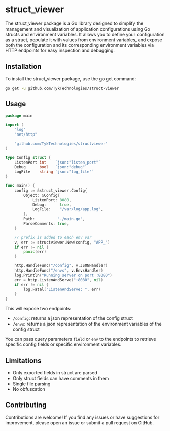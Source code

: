 # struct_viewer

The struct_viewer package is a Go library designed to simplify the management and visualization of application configurations using Go structs and environment variables. It allows you to define your configuration as a struct, populate it with values from environment variables, and expose both the configuration and its corresponding environment variables via HTTP endpoints for easy inspection and debugging.

## Installation

To install the struct_viewer package, use the go get command:

```bash
go get -u github.com/TykTechnologies/struct-viewer
```

## Usage

```go
package main

import (
	"log"
	"net/http"

	"github.com/TykTechnologies/structviewer"
)

type Config struct {
	ListenPort int    `json:"listen_port"`
	Debug      bool   `json:"debug"`
	LogFile    string `json:"log_file"`
}

func main() {
	config := &struct_viewer.Config{
		Object: &Config{
			ListenPort: 8080,
			Debug:      true,
			LogFile:    "/var/log/app.log",
		},
		Path:          "./main.go",
		ParseComments: true,
	}

	// prefix is added to each env var
	v, err := structviewer.New(config, "APP_")
	if err != nil {
		panic(err)
	}

	http.HandleFunc("/config", v.JSONHandler)
	http.HandleFunc("/envs", v.EnvsHandler)
	log.Println("Running server on port :8080")
	err = http.ListenAndServe(":8080", nil)
	if err != nil {
		log.Fatal("ListenAndServe: ", err)
	}
}
```

This will expose two endpoints:

- `/config`: returns a json representation of the config struct
- `/envs`: returns a json representation of the environment variables of the config struct

You can pass query parameters `field` or `env` to the endpoints to retrieve specific config fields or specific environment variables.

## Limitations

- Only exported fields in struct are parsed
- Only struct fields can have comments in them
- Single file parsing
- No obfuscation

## Contributing

Contributions are welcome! If you find any issues or have suggestions for improvement, please open an issue or submit a pull request on GitHub.
